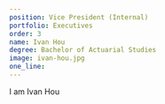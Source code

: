 ```yaml
---
position: Vice President (Internal)
portfolio: Executives
order: 3
name: Ivan Hou
degree: Bachelor of Actuarial Studies
image: ivan-hou.jpg
one_line:
---
```

I am Ivan Hou